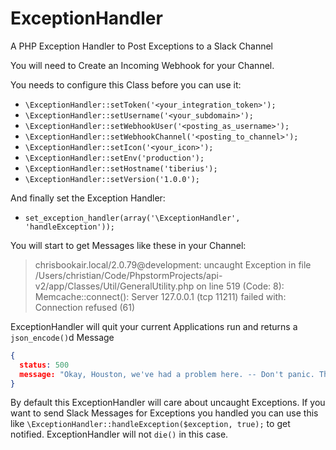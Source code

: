 ExceptionHandler
================

A PHP Exception Handler to Post Exceptions to a Slack Channel

You will need to Create an Incoming Webhook for your Channel.

You needs to configure this Class before you can use it:

* `\ExceptionHandler::setToken('<your_integration_token>');`
* `\ExceptionHandler::setUsername('<your_subdomain>');`
* `\ExceptionHandler::setWebhookUser('<posting_as_username>');`
* `\ExceptionHandler::setWebhookChannel('<posting_to_channel>');`
* `\ExceptionHandler::setIcon('<your_icon>');`
* `\ExceptionHandler::setEnv('production');`
* `\ExceptionHandler::setHostname('tiberius');`
* `\ExceptionHandler::setVersion('1.0.0');`

And finally set the Exception Handler:

* `set_exception_handler(array('\ExceptionHandler', 'handleException'));`

You will start to get Messages like these in your Channel:

> chrisbookair.local/2.0.79@development: uncaught Exception in file /Users/christian/Code/PhpstormProjects/api-v2/app/Classes/Util/GeneralUtility.php on line 519 (Code: 8): Memcache::connect(): Server 127.0.0.1 (tcp 11211) failed with: Connection refused (61)

ExceptionHandler will quit your current Applications run and returns a `json_encode()`d Message

```json
{
  status: 500
  message: "Okay, Houston, we've had a problem here. -- Don't panic. The Team has been notified."
}
```

By default this ExceptionHandler will care about uncaught Exceptions. If you want to send Slack Messages for Exceptions you handled you can use this like `\ExceptionHandler::handleException($exception, true);` to get notified. ExceptionHandler will not `die()` in this case.
